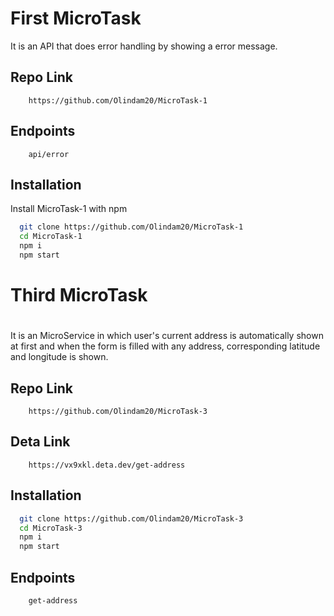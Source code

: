 
# First MicroTask
It is an API that does error handling by showing a error message.

## Repo Link
```http
    https://github.com/Olindam20/MicroTask-1
```

## Endpoints
```http
    api/error
```
## Installation

Install MicroTask-1 with npm

```bash
  git clone https://github.com/Olindam20/MicroTask-1
  cd MicroTask-1
  npm i 
  npm start
```
    

# Third MicroTask
# 
It is an MicroService in which user's current address is automatically shown at first and when the form is filled with any address, corresponding latitude and longitude is shown.
## Repo Link
```http
    https://github.com/Olindam20/MicroTask-3
```
## Deta Link
```http
    https://vx9xkl.deta.dev/get-address
```

## Installation


```bash
  git clone https://github.com/Olindam20/MicroTask-3
  cd MicroTask-3
  npm i 
  npm start
```
## Endpoints
```http
    get-address
```   
